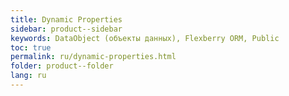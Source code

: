 ```yaml
---
title: Dynamic Properties
sidebar: product--sidebar
keywords: DataObject (объекты данных), Flexberry ORM, Public
toc: true
permalink: ru/dynamic-properties.html
folder: product--folder
lang: ru
---
```


